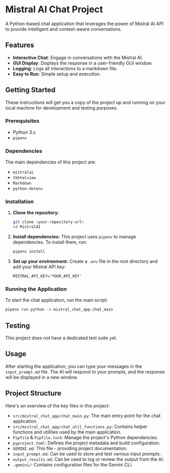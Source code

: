 # Mistral AI Chat Project

A Python-based chat application that leverages the power of Mistral AI API to provide intelligent and context-aware conversations.

## Features

*   **Interactive Chat**: Engage in conversations with the Mistral AI.
*   **GUI Display**: Displays the response in a user-friendly GUI window.
*   **Logging**: Logs all interactions to a markdown file.
*   **Easy to Run**: Simple setup and execution.

## Getting Started

These instructions will get you a copy of the project up and running on your local machine for development and testing purposes.

### Prerequisites

*   Python 3.x
*   `pipenv`

### Dependencies

The main dependencies of this project are:
*   `mistralai`
*   `tkhtmlview`
*   `Markdown`
*   `python-dotenv`

### Installation

1.  **Clone the repository:**
    ```bash
    git clone <your-repository-url>
    cd MistralAI
    ```

2.  **Install dependencies:**
    This project uses `pipenv` to manage dependencies. To install them, run:
    ```bash
    pipenv install
    ```

3.  **Set up your environment:**
    Create a `.env` file in the root directory and add your Mistral API key:
    ```
    MISTRAL_API_KEY='YOUR_API_KEY'
    ```

### Running the Application

To start the chat application, run the main script:

```bash
pipenv run python -m mistral_chat_app.chat_main
```

## Testing

This project does not have a dedicated test suite yet.

## Usage

After starting the application, you can type your messages in the `input_prompt.md` file. The AI will respond to your prompts, and the response will be displayed in a new window.

## Project Structure

Here's an overview of the key files in this project:

*   `src/mistral_chat_app/chat_main.py`: The main entry point for the chat application.
*   `src/mistral_chat_app/chat_util_functions.py`: Contains helper functions and utilities used by the main application.
*   `Pipfile` & `Pipfile.lock`: Manage the project's Python dependencies.
*   `pyproject.toml`: Defines the project metadata and build configuration.
*   `GEMINI.md`: This file - providing project documentation.
*   `input_prompt.md`: Can be used to store and test various input prompts.
*   `output_results.md`: Can be used to log or review the output from the AI.
*   `.gemini/`: Contains configuration files for the Gemini CLI.
